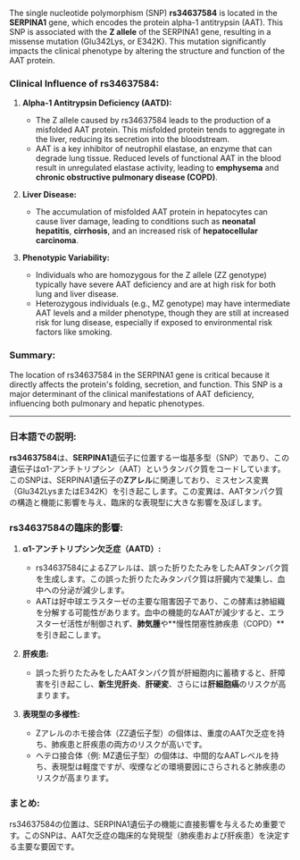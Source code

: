 The single nucleotide polymorphism (SNP) **rs34637584** is located in the **SERPINA1** gene, which encodes the protein alpha-1 antitrypsin (AAT). This SNP is associated with the **Z allele** of the SERPINA1 gene, resulting in a missense mutation (Glu342Lys, or E342K). This mutation significantly impacts the clinical phenotype by altering the structure and function of the AAT protein.

### Clinical Influence of rs34637584:
1. **Alpha-1 Antitrypsin Deficiency (AATD):**
   - The Z allele caused by rs34637584 leads to the production of a misfolded AAT protein. This misfolded protein tends to aggregate in the liver, reducing its secretion into the bloodstream.
   - AAT is a key inhibitor of neutrophil elastase, an enzyme that can degrade lung tissue. Reduced levels of functional AAT in the blood result in unregulated elastase activity, leading to **emphysema** and **chronic obstructive pulmonary disease (COPD)**.

2. **Liver Disease:**
   - The accumulation of misfolded AAT protein in hepatocytes can cause liver damage, leading to conditions such as **neonatal hepatitis**, **cirrhosis**, and an increased risk of **hepatocellular carcinoma**.

3. **Phenotypic Variability:**
   - Individuals who are homozygous for the Z allele (ZZ genotype) typically have severe AAT deficiency and are at high risk for both lung and liver disease.
   - Heterozygous individuals (e.g., MZ genotype) may have intermediate AAT levels and a milder phenotype, though they are still at increased risk for lung disease, especially if exposed to environmental risk factors like smoking.

### Summary:
The location of rs34637584 in the SERPINA1 gene is critical because it directly affects the protein's folding, secretion, and function. This SNP is a major determinant of the clinical manifestations of AAT deficiency, influencing both pulmonary and hepatic phenotypes.

---

### 日本語での説明:
**rs34637584**は、**SERPINA1**遺伝子に位置する一塩基多型（SNP）であり、この遺伝子はα1-アンチトリプシン（AAT）というタンパク質をコードしています。このSNPは、SERPINA1遺伝子の**Zアレル**に関連しており、ミスセンス変異（Glu342LysまたはE342K）を引き起こします。この変異は、AATタンパク質の構造と機能に影響を与え、臨床的な表現型に大きな影響を及ぼします。

### rs34637584の臨床的影響:
1. **α1-アンチトリプシン欠乏症（AATD）:**
   - rs34637584によるZアレルは、誤った折りたたみをしたAATタンパク質を生成します。この誤った折りたたみタンパク質は肝臓内で凝集し、血中への分泌が減少します。
   - AATは好中球エラスターゼの主要な阻害因子であり、この酵素は肺組織を分解する可能性があります。血中の機能的なAATが減少すると、エラスターゼ活性が制御されず、**肺気腫**や**慢性閉塞性肺疾患（COPD）**を引き起こします。

2. **肝疾患:**
   - 誤った折りたたみをしたAATタンパク質が肝細胞内に蓄積すると、肝障害を引き起こし、**新生児肝炎**、**肝硬変**、さらには**肝細胞癌**のリスクが高まります。

3. **表現型の多様性:**
   - Zアレルのホモ接合体（ZZ遺伝子型）の個体は、重度のAAT欠乏症を持ち、肺疾患と肝疾患の両方のリスクが高いです。
   - ヘテロ接合体（例: MZ遺伝子型）の個体は、中間的なAATレベルを持ち、表現型は軽度ですが、喫煙などの環境要因にさらされると肺疾患のリスクが高まります。

### まとめ:
rs34637584の位置は、SERPINA1遺伝子の機能に直接影響を与えるため重要です。このSNPは、AAT欠乏症の臨床的な発現型（肺疾患および肝疾患）を決定する主要な要因です。